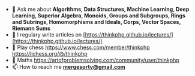 
- 💬 Ask me about **Algorithms, Data Structures, Machine Learning, Deep Learning, Superior Algebra, Monoids, Groups and Subgroups, Rings and Subrings, Homomorphisms and Ideals, Corps, Vector Spaces, Riemann Sums**
- 📝 I regulary write articles on [https://thinkphp.github.io/lectures/](https://thinkphp.github.io/lectures/)
- 🌱 Play chess https://www.chess.com/member/thinkphp https://lichess.org/@/thinkphp
- 🌱 Maths https://artofproblemsolving.com/community/user/thinkphp
- 📫 How to reach me **mergesortv@gmail.com**

<!--
**thinkphp/thinkphp** is a ✨ _special_ ✨ repository because its `README.md` (this file) appears on your GitHub profile.

Here are some ideas to get you started:

- 🔭 I’m currently working on ...
- 🌱 I’m currently learning ...
- 👯 I’m looking to collaborate on ...
- 🤔 I’m looking for help with ...
- 💬 Ask me about ...
- 📫 How to reach me: ...
- 😄 Pronouns: ...
- ⚡ Fun fact: ...
-->
